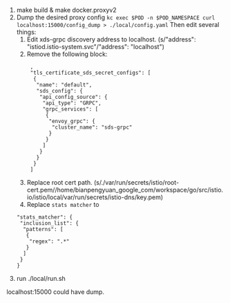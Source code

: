 1. make build & make docker.proxyv2
2. Dump the desired proxy config `kc exec $POD -n $POD_NAMESPACE curl localhost:15000/config_dump > ./local/config.yaml`
   Then edit several things: 
      1) Edit xds-grpc discovery address to localhost. (s/"address": "istiod.istio-system.svc"/"address": "localhost")
      2) Remove the following block:
         ```
          ,
          "tls_certificate_sds_secret_configs": [
           {
            "name": "default",
            "sds_config": {
             "api_config_source": {
              "api_type": "GRPC",
              "grpc_services": [
               {
                "envoy_grpc": {
                 "cluster_name": "sds-grpc"
                }
               }
              ]
             }
            }
           }
          ]
         ```
      3) Replace root cert path. (s/.\/var\/run\/secrets\/istio\/root-cert.pem//home/bianpengyuan_google_com/workspace/go/src/istio.io/istio/local/var/run/secrets/istio-dns/key.pem)
      4) Replace `stats matcher` to
      ```
      "stats_matcher": {
       "inclusion_list": {
        "patterns": [
         {
          "regex": ".*"
         }
        ]
       }
      }
      ```
3. run ./local/run.sh

localhost:15000 could have dump.